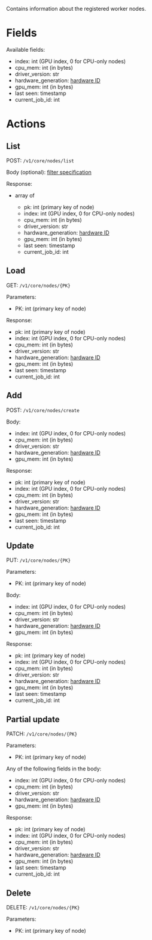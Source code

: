 Contains information about the registered worker nodes.

# Fields

Available fields:

  * index: int (GPU index, 0 for CPU-only nodes)
  * cpu_mem: int (in bytes)
  * driver_version: str
  * hardware_generation: [hardware ID](hardware.md)
  * gpu_mem: int (in bytes)
  * last seen: timestamp
  * current_job_id: int 

# Actions

## List

POST: `/v1/core/nodes/list`

Body (optional): [filter specification](filtering.md)
  
Response:

  * array of

    * pk: int (primary key of node)
    * index: int (GPU index, 0 for CPU-only nodes)
    * cpu_mem: int (in bytes)
    * driver_version: str
    * hardware_generation: [hardware ID](hardware.md)
    * gpu_mem: int (in bytes)
    * last seen: timestamp
    * current_job_id: int 


## Load

GET: `/v1/core/nodes/{PK}`

Parameters:

  * PK: int (primary key of node)
  
Response:

  * pk: int (primary key of node)
  * index: int (GPU index, 0 for CPU-only nodes)
  * cpu_mem: int (in bytes)
  * driver_version: str
  * hardware_generation: [hardware ID](hardware.md)
  * gpu_mem: int (in bytes)
  * last seen: timestamp
  * current_job_id: int 

## Add

POST: `/v1/core/nodes/create`

Body:

  * index: int (GPU index, 0 for CPU-only nodes)
  * cpu_mem: int (in bytes)
  * driver_version: str
  * hardware_generation: [hardware ID](hardware.md)
  * gpu_mem: int (in bytes)

Response:

  * pk: int (primary key of node)
  * index: int (GPU index, 0 for CPU-only nodes)
  * cpu_mem: int (in bytes)
  * driver_version: str
  * hardware_generation: [hardware ID](hardware.md)
  * gpu_mem: int (in bytes)
  * last seen: timestamp
  * current_job_id: int 

## Update

PUT: `/v1/core/nodes/{PK}`

Parameters:

  * PK: int (primary key of node)
  
Body: 
 
  * index: int (GPU index, 0 for CPU-only nodes)
  * cpu_mem: int (in bytes)
  * driver_version: str
  * hardware_generation: [hardware ID](hardware.md)
  * gpu_mem: int (in bytes)

Response:

  * pk: int (primary key of node)
  * index: int (GPU index, 0 for CPU-only nodes)
  * cpu_mem: int (in bytes)
  * driver_version: str
  * hardware_generation: [hardware ID](hardware.md)
  * gpu_mem: int (in bytes)
  * last seen: timestamp
  * current_job_id: int 

## Partial update

PATCH: `/v1/core/nodes/{PK}`

Parameters:

  * PK: int (primary key of node)

Any of the following fields in the body:

  * index: int (GPU index, 0 for CPU-only nodes)
  * cpu_mem: int (in bytes)
  * driver_version: str
  * hardware_generation: [hardware ID](hardware.md)
  * gpu_mem: int (in bytes)

Response:

  * pk: int (primary key of node)
  * index: int (GPU index, 0 for CPU-only nodes)
  * cpu_mem: int (in bytes)
  * driver_version: str
  * hardware_generation: [hardware ID](hardware.md)
  * gpu_mem: int (in bytes)
  * last seen: timestamp
  * current_job_id: int 


## Delete

DELETE: `/v1/core/nodes/{PK}`

Parameters:

  * PK: int (primary key of node)

